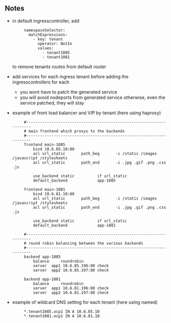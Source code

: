 ## Notes

 * in default ingresscontroller, add

            namespaceSelector:
              matchExpressions:
                - key: tenant
                  operator: NotIn
                  values:
                    - tenant1085
                    - tenant1081

   to remove tenants routes from default router
   
 * add services for each ingress tenant before adding the ingresscontrollers for each
   * you wont have to patch the generated service
   * you will avoid nodeports from generated service otherwise, even the service patched, they will stay

 * example of front load balancer and VIP by tenant (here using haproxy)

            #---------------------------------------------------------------------
            # main frontend which proxys to the backends
            #---------------------------------------------------------------------
            frontend main-1085
                bind 10.6.85.10:80
                acl url_static       path_beg       -i /static /images /javascript /stylesheets
                acl url_static       path_end       -i .jpg .gif .png .css .js

                use_backend static          if url_static
                default_backend             app-1085

            frontend main-1081
                bind 10.6.81.10:80
                acl url_static       path_beg       -i /static /images /javascript /stylesheets
                acl url_static       path_end       -i .jpg .gif .png .css .js

                use_backend static          if url_static
                default_backend             app-1081

            #---------------------------------------------------------------------
            # round robin balancing between the various backends
            #---------------------------------------------------------------------
            backend app-1085
                balance     roundrobin
                server  app1 10.6.85.196:80 check
                server  app2 10.6.85.197:80 check

            backend app-1081
                balance     roundrobin
                server  app1 10.6.81.196:80 check
                server  app2 10.6.81.197:80 check

 * example of wildcard DNS setting for each tenant (here using named)

            *.tenant1085.ocp1 IN A 10.6.85.10
            *.tenant1081.ocp1 IN A 10.6.81.10

 
